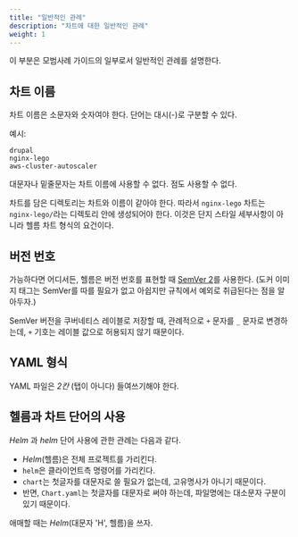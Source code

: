 ```yaml
---
title: "일반적인 관례"
description: "차트에 대한 일반적인 관례"
weight: 1
---
```


이 부분은 모범사례 가이드의 일부로서 일반적인 관례를 설명한다.

## 차트 이름

차트 이름은 소문자와 숫자여야 한다. 단어는 대시(-)로 구분할 수 있다.

예시:

```
drupal
nginx-lego
aws-cluster-autoscaler
```

대문자나 밑줄문자는 차트 이름에 사용할 수 없다. 점도 사용할 수 없다.

차트를 담은 디렉토리는 차트와 이름이 같아야 한다.
따라서 `nginx-lego` 차트는 `nginx-lego/`라는 디렉토리 안에 생성되어야 한다.
이것은 단지 스타일 세부사항이 아니라 헬름 차트 형식의 요건이다.

## 버전 번호

가능하다면 어디서든, 헬름은 버전 번호를 표현할 때 [SemVer 2](https://semver.org)를 사용한다.
(도커 이미지 태그는 SemVer를 따를 필요가 없고
아쉽지만 규칙에서 예외로 취급된다는 점을 알아두자.)

SemVer 버전을 쿠버네티스 레이블로 저장할 때,
관례적으로 `+` 문자를 `_` 문자로 변경하는데,
`+` 기호는 레이블 값으로 허용되지 않기 때문이다.

## YAML 형식

YAML 파일은 _2칸_ (탭이 아니다) 들여쓰기해야 한다.

## 헬름과 차트 단어의 사용

_Helm_ 과 _helm_ 단어 사용에 관한 관례는 다음과 같다.

- _Helm_(헬름)은 전체 프로젝트를 가리킨다.
- `helm`은 클라이언트측 명령어를 가리킨다.
- `chart`는 첫글자를 대문자로 쓸 필요가 없는데, 고유명사가 아니기 때문이다.
- 반면, `Chart.yaml`는 첫글자를 대문자로 써야 하는데, 파일명에는 대소문자 구분이 있기 때문이다.

애매할 때는 _Helm_(대문자 'H', 헬름)을 쓰자.
